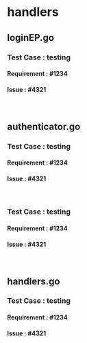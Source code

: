 # handlers
## loginEP.go
### Test Case : testing
#### Requirement : #1234
#### Issue : #4321
&nbsp;
## authenticator.go
### Test Case : testing
#### Requirement : #1234
#### Issue : #4321
&nbsp;
### Test Case : testing
#### Requirement : #1234
#### Issue : #4321
&nbsp;
## handlers.go
### Test Case : testing
#### Requirement : #1234
#### Issue : #4321
&nbsp;
